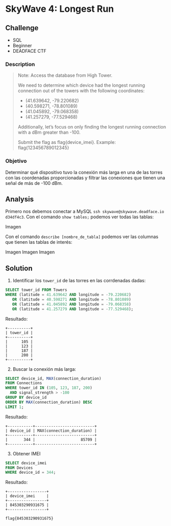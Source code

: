 # SkyWave 4: Longest Run
## Challenge
- SQL
- Beginner
- DEADFACE CTF

### Description
>Note: Access the database from High Tower.
>
>We need to determine which device had the longest running connection out of the towers with the following coordinates:
>
>- (41.639642, -79.220682)
>- (40.598271, -78.801089)
>- (41.045892, -79.068358)
>- (41.257279, -77.529468)
>
>Additionally, let’s focus on only finding the longest running connection with a dBm greater than -100.
>
>Submit the flag as flag{device_imei}. Example: flag{123456789012345}
### Objetivo
Determinar qué dispositivo tuvo la conexión más larga en una de las torres con las coordenadas proporcionadas y filtrar las conexiones que tienen una señal de más de -100 dBm.

## Analysis
Primero nos debemos conectar a MySQL `ssh skywave@skywave.deadface.io` `d34df4c3`.
Con el comando `show tables;` podemos ver todas las tablas:

Imagen

Con el comando `describe [nombre_de_tabla]` podemos ver las columnas que tienen las tablas de interés:

Imagen
Imagen
Imagen

## Solution

1. Identificar los `tower_id` de las torres en las corrdenadas dadas:
```SQL
SELECT tower_id FROM Towers
WHERE (latitude = 41.639642 AND longitude = -79.220682)
   OR (latitude = 40.598271 AND longitude = -78.801089)
   OR (latitude = 41.045892 AND longitude = -79.068358)
   OR (latitude = 41.257279 AND longitude = -77.529468);
```
Resultado:
```
+----------+
| tower_id |
+----------+
|      105 |
|      123 |
|      187 |
|      200 |
+----------+
```
2. Buscar la conexión más larga:
```SQL
SELECT device_id, MAX(connection_duration)
FROM Connections
WHERE tower_id IN (105, 123, 187, 200)
  AND signal_strength > -100
GROUP BY device_id
ORDER BY MAX(connection_duration) DESC
LIMIT 1;
```
Resultado:
```
+-----------+--------------------------+
| device_id | MAX(connection_duration) |
+-----------+--------------------------+
|       344 |                    85709 |
+-----------+--------------------------+
```
3. Obtener IMEI
```SQL
SELECT device_imei
FROM Devices
WHERE device_id = 344;
```
Resultado:
```
+-----------------+
| device_imei     |
+-----------------+
| 845303290931675 |
+-----------------+
```
`flag{845303290931675}`